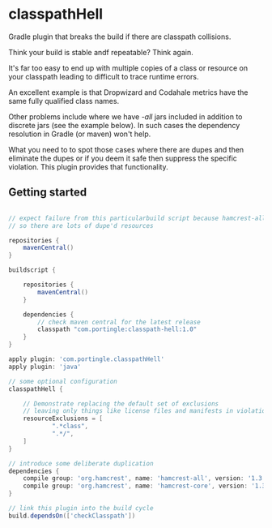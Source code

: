 # classpathHell

Gradle plugin that breaks the build if there are classpath collisions.

Think your build is stable andf repeatable? Think again.

It's far too easy to end up with multiple copies of a class or resource on your classpath leading to difficult to trace runtime errors. 

An excellent example is that Dropwizard and Codahale metrics have the same fully qualified class names.

Other problems include where we have _-all_ jars included in addition to discrete jars (see the example below). In such cases the dependency resolution in Gradle (or maven) won't help.

What you need to to spot those cases where there are dupes and then eliminate the dupes or if you deem it safe then suppress the specific violation. This plugin provides that functionality.

## Getting started

```gradle

// expect failure from this particularbuild script because hamcrest-all contains hamcrest-core
// so there are lots of dupe'd resources

repositories {
    mavenCentral()
}

buildscript {

    repositories {
        mavenCentral()
    }

    dependencies {
        // check maven central for the latest release
        classpath "com.portingle:classpath-hell:1.0"
    }
}

apply plugin: 'com.portingle.classpathHell'
apply plugin: 'java'

// some optional configuration
classpathHell {

    // Demonstrate replacing the default set of exclusions
    // leaving only things like license files and manifests in violation
    resourceExclusions = [
            ".*class",
            ".*/",
    ]
}

// introduce some deliberate duplication
dependencies {
    compile group: 'org.hamcrest', name: 'hamcrest-all', version: '1.3'
    compile group: 'org.hamcrest', name: 'hamcrest-core', version: '1.3'
}

// link this plugin into the build cycle
build.dependsOn(['checkClasspath'])

```
